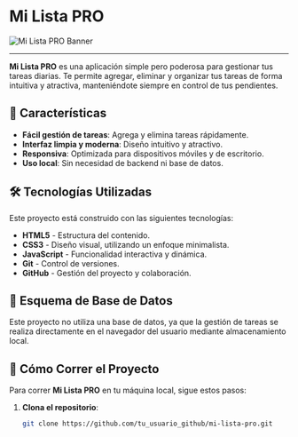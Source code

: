 # Mi Lista PRO

![Mi Lista PRO Banner](https://via.placeholder.com/1200x400.png?text=Mi+Lista+PRO) 

---

**Mi Lista PRO** es una aplicación simple pero poderosa para gestionar tus tareas diarias. Te permite agregar, eliminar y organizar tus tareas de forma intuitiva y atractiva, manteniéndote siempre en control de tus pendientes.

## 🚀 Características

- **Fácil gestión de tareas**: Agrega y elimina tareas rápidamente.
- **Interfaz limpia y moderna**: Diseño intuitivo y atractivo.
- **Responsiva**: Optimizada para dispositivos móviles y de escritorio.
- **Uso local**: Sin necesidad de backend ni base de datos.

## 🛠 Tecnologías Utilizadas

Este proyecto está construido con las siguientes tecnologías:

- **HTML5** - Estructura del contenido.
- **CSS3** - Diseño visual, utilizando un enfoque minimalista.
- **JavaScript** - Funcionalidad interactiva y dinámica.
- **Git** - Control de versiones.
- **GitHub** - Gestión del proyecto y colaboración.

## 💾 Esquema de Base de Datos

Este proyecto no utiliza una base de datos, ya que la gestión de tareas se realiza directamente en el navegador del usuario mediante almacenamiento local.

## 🚀 Cómo Correr el Proyecto

Para correr **Mi Lista PRO** en tu máquina local, sigue estos pasos:

1. **Clona el repositorio**:
   ```bash
   git clone https://github.com/tu_usuario_github/mi-lista-pro.git
